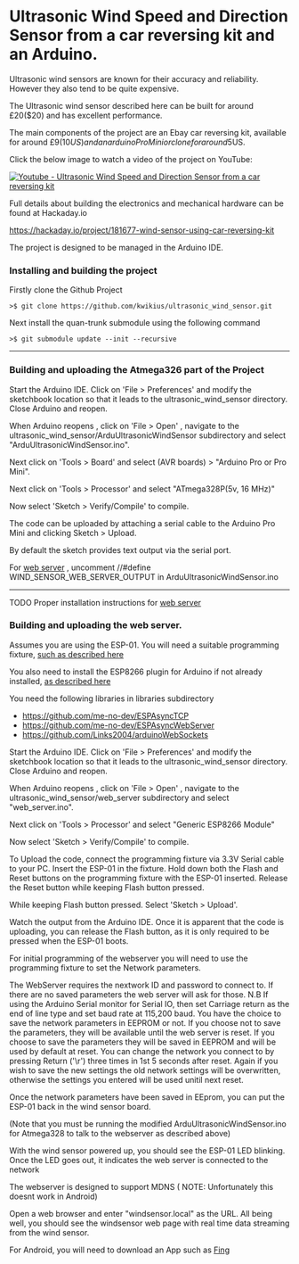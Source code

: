 

# Ultrasonic Wind Speed and Direction Sensor from a car reversing kit and an Arduino.


Ultrasonic wind sensors are known for their accuracy and reliability. However they also tend to be quite expensive.

The Ultrasonic wind sensor described here can be built for around £20($20) and has excellent performance.

The main components of the project are an Ebay car reversing kit, available for around £9(10$US) and an arduino Pro Mini or clone for around 5$US.

Click the below image to watch a video of the project on YouTube:

[![Youtube - Ultrasonic Wind Speed and Direction Sensor from a car reversing kit](http://img.youtube.com/vi/_kloM0Tk8lo/2.jpg)](https://www.youtube.com/watch?v=_kloM0Tk8lo&list=PL-N-nQ0dVeh7bO8eM10oHQ2tNhluuLc5f 
"Youtube - Ultrasonic Wind Speed and Direction Sensor from a car reversing kit")

Full details about building the electronics and mechanical hardware can be found at Hackaday.io

https://hackaday.io/project/181677-wind-sensor-using-car-reversing-kit

The project is designed to be managed in the Arduino IDE.

### Installing and building the project

Firstly clone the Github Project

```>$ git clone https://github.com/kwikius/ultrasonic_wind_sensor.git ```

Next install the quan-trunk submodule using the following command

```>$ git submodule update --init --recursive```

-------------------------

### Building and uploading the Atmega326 part of the Project

Start the Arduino IDE. Click on 'File > Preferences' and modify the sketchbook location so that it leads to the ultrasonic_wind_sensor directory.
Close Arduino and reopen.

When Arduino reopens , click on 'File > Open' , navigate to the ultrasonic_wind_sensor/ArduUltrasonicWindSensor subdirectory and select "ArduUltrasonicWindSensor.ino".

Next click on 'Tools > Board' and select   (AVR boards) > "Arduino Pro or Pro Mini".

Next click on 'Tools > Processor' and select "ATmega328P(5v, 16 MHz)"

Now select 'Sketch > Verify/Compile' to compile. 

The code can be uploaded by attaching a serial cable to the Arduino Pro Mini and clicking Sketch > Upload.

By default the sketch provides text output via the serial port.

For [web server](https://github.com/kwikius/ultrasonic_wind_sensor/blob/master/web_server/web_server.ino) ,
uncomment //#define WIND_SENSOR_WEB_SERVER_OUTPUT in ArduUltrasonicWindSensor.ino

------------------------------

TODO Proper installation instructions for [web server](https://github.com/kwikius/ultrasonic_wind_sensor/blob/master/web_server/web_server.ino)

### Building and uploading the web server.

Assumes you are using the ESP-01. You will need a suitable programming fixture, 
[such as described here](https://www.allaboutcircuits.com/projects/flashing-the-ESP-01-firmware-to-SDK-v2.0.0-is-easier-now/)

You also need to install the ESP8266 plugin for Arduino if not already installed, 
[as described here](https://create.arduino.cc/projecthub/electropeak/getting-started-w-nodemcu-esp8266-on-arduino-ide-28184f)

You need the following libraries in libraries subdirectory 
* https://github.com/me-no-dev/ESPAsyncTCP
* https://github.com/me-no-dev/ESPAsyncWebServer
* https://github.com/Links2004/arduinoWebSockets

Start the Arduino IDE. Click on 'File > Preferences' and modify the sketchbook location so that it leads to the ultrasonic_wind_sensor directory.
Close Arduino and reopen.

When Arduino reopens , click on 'File > Open' , navigate to the ultrasonic_wind_sensor/web_server subdirectory 
and select "web_server.ino".

Next click on 'Tools > Processor' and select "Generic ESP8266 Module"

Now select 'Sketch > Verify/Compile' to compile. 

To Upload the code, connect the programming fixture via 3.3V Serial cable to your PC.
Insert the ESP-01 in the fixture.
Hold down both the Flash and Reset buttons on the programming fixture with the ESP-01 inserted.
Release the Reset button while keeping Flash button pressed. 

While keeping Flash button pressed. Select 'Sketch > Upload'.

Watch the output from the Arduino IDE. Once it is apparent that the code is uploading, you can release the Flash button, 
as it is only required to be pressed when the ESP-01 boots.

For initial programming of the webserver you will need to use the programming fixture to set the Network parameters.

The WebServer requires the nextwork ID and password to connect to. If there are no saved parameters the web server will ask for those.
N.B If using the Arduino Serial monitor for Serial IO, then set Carriage return as the end of line type and set baud rate at 115,200 baud.
You have the choice to save the network parameters in EEPROM or not. If you choose not to save the parameters, they will be available 
until the web server is reset. If you choose to save the parameters they will be saved in EEPROM and will be used by default at reset.
You can change the network you connect to by pressing Return ('\r') three times in 1st 5 seconds after reset. 
Again if you wish to save the new settings the old network settings will be overwritten, otherwise the settings you entered will be used 
unitil next reset.

Once the network parameters have been saved in EEprom, you can put the ESP-01 back in the wind sensor board.

(Note that you must be running the modified ArduUltrasonicWindSensor.ino for Atmega328 to talk to the webserver as described above)

With the wind sensor powered up, you should see the ESP-01 LED blinking. Once the LED goes out, it indicates the web server is connected to the network

The webserver is designed to support MDNS ( NOTE: Unfortunately this doesnt work in Android)

Open a web browser and enter "windsensor.local" as the URL. 
All being well, you should see the windsensor web page with real time data streaming from the wind sensor.

For Android, you will need to download an App such as [Fing](https://www.fing.com/products/fing-app)













